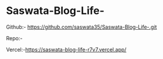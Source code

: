 # Saswata-Blog-Life-
Github:- https://github.com/saswata35/Saswata-Blog-Life-.git

Repo:-

Vercel:-https://saswata-blog-life-r7v7.vercel.app/


